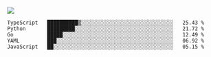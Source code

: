 ![](https://github-profile-summary-cards.vercel.app/api/cards/profile-details?username=igtm&theme=dracula)
<!--START_SECTION:waka-->
```text
TypeScript   ██████████▒░░░░░░░░░░░░░░░░░░░░░░░░░░░░░░   25.43 % 
Python       █████████░░░░░░░░░░░░░░░░░░░░░░░░░░░░░░░░   21.72 % 
Go           █████░░░░░░░░░░░░░░░░░░░░░░░░░░░░░░░░░░░░   12.49 % 
YAML         ███░░░░░░░░░░░░░░░░░░░░░░░░░░░░░░░░░░░░░░   06.92 % 
JavaScript   ██░░░░░░░░░░░░░░░░░░░░░░░░░░░░░░░░░░░░░░░   05.15 % 
```
<!--END_SECTION:waka-->
